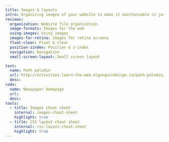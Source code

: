 ```yaml
---
title: Images & layouts
intro: Organizing images of your website to make it maintainable is just as important as using the many layout tools available to design websites.
reviews:
  organization: Website file organization
  image-formats: Images for the web
  using-images: Using images
  images-for-retina: Images for retina screens
  float-clear: Float & clear
  position-zindex: Position & z-index
  navigation: Navigation
  small-screen-layout: Small screen layout

test:
  name: Path paladin
  url: http://activities.learn-the-web.algonquindesign.ca/path-paladin/
  desc:
code:
  name: Newspaper homepage
  url:
  desc:
tools:
  - title: Images cheat sheet
    internal: images-cheat-sheet
    highlight: true
  - title: CSS layout cheat sheet
    internal: css-layout-cheat-sheet
    highlight: true
---
```

